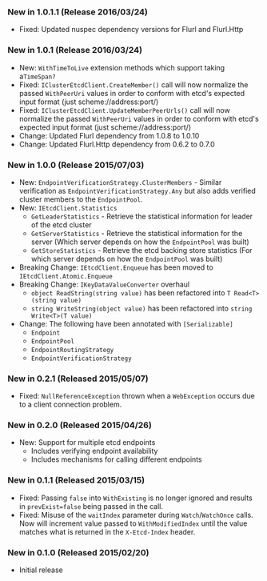 ### New in 1.0.1.1 (Release 2016/03/24)
* Fixed: Updated nuspec dependency versions for Flurl and Flurl.Http

### New in 1.0.1 (Release 2016/03/24)
* New: `WithTimeToLive` extension methods which support taking a`TimeSpan?`
* Fixed: `IClusterEtcdClient.CreateMember()` call will now normalize the passed `WithPeerUri` values in order to conform with etcd's expected input format (just scheme://address:port/)
* Fixed: `IClusterEtcdClient.UpdateMemberPeerUrls()` call will now normalize the passed `WithPeerUri` values in order to conform with etcd's expected input format (just scheme://address:port/)
* Change: Updated Flurl dependency from 1.0.8 to 1.0.10
* Change: Updated Flurl.Http dependency from 0.6.2 to 0.7.0

### New in 1.0.0 (Release 2015/07/03)
* New: `EndpointVerificationStrategy.ClusterMembers` - Similar verification as `EndpointVerificationStrategy.Any` but also adds verified cluster members to the `EndpointPool`.
* New: `IEtcdClient.Statistics`
	* `GetLeaderStatistics` - Retrieve the statistical information for leader of the etcd cluster
	* `GetServerStatistics` - Retrieve the statistical information for the server (Which server depends on how the `EndpointPool` was built)
	* `GetStoreStatistics` - Retrieve the etcd backing store statistics (For which server depends on how the `EndpointPool` was built)
* Breaking Change: `IEtcdClient.Enqueue` has been moved to `IEtcdClient.Atomic.Enqueue`
* Breaking Change: `IKeyDataValueConverter` overhaul
	* `object ReadString(string value)` has been refactored into `T Read<T>(string value)`
	* `string WriteString(object value)` has been refactored into `string Write<T>(T value)`
* Change: The following have been annotated with `[Serializable]`
	* `Endpoint`
	* `EndpointPool`
	* `EndpointRoutingStrategy`
	* `EndpointVerificationStrategy`

### New in 0.2.1 (Released 2015/05/07)
* Fixed: `NullReferenceException` thrown when a `WebException` occurs due to a client connection problem.

### New in 0.2.0 (Released 2015/04/26)
* New: Support for multiple etcd endpoints
	* Includes verifying endpoint availability
	* Includes mechanisms for calling different endpoints 

### New in 0.1.1 (Released 2015/03/15)
* Fixed: Passing `false` into `WithExisting` is no longer ignored and results in `prevExist=false` being passed in the call.
* Fixed: Misuse of the `waitIndex` parameter during `Watch`/`WatchOnce` calls. Now will increment value passed to `WithModifiedIndex` until the value matches what is returned in the `X-Etcd-Index` header.

### New in 0.1.0 (Released 2015/02/20)
* Initial release
